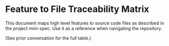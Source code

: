 # Feature to File Traceability Matrix

This document maps high level features to source code files as described in the project mini-spec. Use it as a reference when navigating the repository.

(See prior conversation for the full table.)
